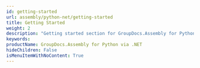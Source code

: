 ```yaml
---
id: getting-started
url: assembly/python-net/getting-started
title: Getting Started
weight: 2
description: "Getting started section for GroupDocs.Assembly for Python"
keywords: 
productName: GroupDocs.Assembly for Python via .NET
hideChildren: False
isMenuItemWithNoContent: True
---
```

